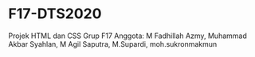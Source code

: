 # F17-DTS2020
Projek HTML dan CSS Grup F17
Anggota: M Fadhillah Azmy,
         Muhammad Akbar Syahlan,
         M Agil Saputra,
         M.Supardi,
         moh.sukronmakmun
